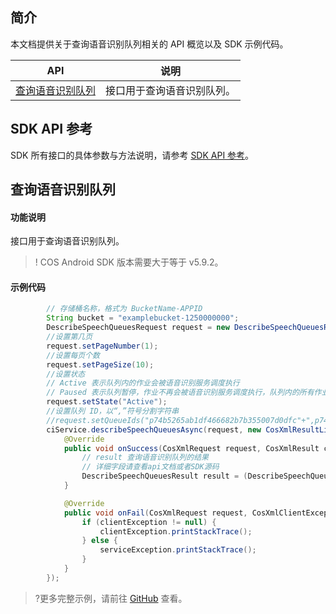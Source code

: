 

## 简介

本文档提供关于查询语音识别队列相关的 API 概览以及 SDK 示例代码。

| API                                                          |  说明                                  |
| ------------------------------------------------------------ | ----------------------------------------- |
| [查询语音识别队列](https://cloud.tencent.com/document/product/436/47599) |接口用于查询语音识别队列。|

## SDK API 参考

SDK 所有接口的具体参数与方法说明，请参考 [SDK API 参考](https://cos-android-sdk-doc-1253960454.file.myqcloud.com/)。

## 查询语音识别队列

#### 功能说明

接口用于查询语音识别队列。

>! COS Android SDK 版本需要大于等于 v5.9.2。

#### 示例代码

[//]: # (.cssg-snippet-describe-speech-queues)
```java
        // 存储桶名称，格式为 BucketName-APPID
        String bucket = "examplebucket-1250000000";
        DescribeSpeechQueuesRequest request = new DescribeSpeechQueuesRequest(bucket);
        //设置第几页
        request.setPageNumber(1);
        //设置每页个数
        request.setPageSize(10);
        //设置状态
        // Active 表示队列内的作业会被语音识别服务调度执行
        // Paused 表示队列暂停，作业不再会被语音识别服务调度执行，队列内的所有作业状态维持在暂停状态，已经处于识别中的任务将继续执行，不受影响
        request.setState("Active");
        //设置队列 ID，以“,”符号分割字符串
        //request.setQueueIds("p74b5265ab1df466682b7b355007d0dfc"+",p74b9995ab1df455782b7b355007d0dfc");
        ciService.describeSpeechQueuesAsync(request, new CosXmlResultListener() {
            @Override
            public void onSuccess(CosXmlRequest request, CosXmlResult cosResult) {
                // result 查询语音识别队列的结果
                // 详细字段请查看api文档或者SDK源码
                DescribeSpeechQueuesResult result = (DescribeSpeechQueuesResult) cosResult;
            }

            @Override
            public void onFail(CosXmlRequest request, CosXmlClientException clientException, CosXmlServiceException serviceException) {
                if (clientException != null) {
                    clientException.printStackTrace();
                } else {
                    serviceException.printStackTrace();
                }
            }
        });
```

>?更多完整示例，请前往 [GitHub](https://github.com/tencentyun/cos-snippets/tree/master/Android/app/src/androidTest/java/com/tencent/qcloud/cosxml/cssg/CiAsr.java) 查看。
